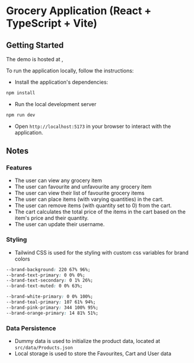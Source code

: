 # Grocery Application (React + TypeScript + Vite)

## Getting Started

The demo is hosted at ,

To run the application locally, follow the instructions:

- Install the application's dependencies:

```bash
npm install
```

- Run the local development server

```bash
npm run dev
```

- Open `http://localhost:5173` in your browser to interact with the application.

## Notes

### Features

- The user can view any grocery item
- The user can favourite and unfavourite any grocery item
- The user can view their list of favourite grocery items
- The user can place items (with varying quantities) in the cart.
- The user can remove items (with quantity set to 0) from the cart.
- The cart calculates the total price of the items in the cart based on the item's price and their quantity.
- The user can update their username.

### Styling

- Tailwind CSS is used for the styling with custom css variables for brand colors

```css
--brand-background: 220 67% 96%;
--brand-text-primary: 0 0% 0%;
--brand-text-secondary: 0 1% 26%;
--brand-text-muted: 0 0% 63%;

--brand-white-primary: 0 0% 100%;
--brand-teal-primary: 107 61% 94%;
--brand-pink-primary: 344 100% 95%;
--brand-orange-primary: 14 81% 51%;
```

### Data Persistence

- Dummy data is used to initialize the product data, located at `src/data/Products.json`
- Local storage is used to store the Favourites, Cart and User data
